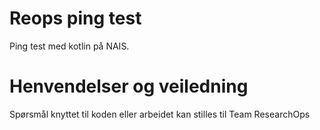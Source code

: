 # Reops ping test

Ping test med kotlin på NAIS.

# Henvendelser og veiledning

Spørsmål knyttet til koden eller arbeidet kan stilles til Team ResearchOps